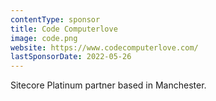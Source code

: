 ```yaml
---
contentType: sponsor
title: Code Computerlove
image: code.png
website: https://www.codecomputerlove.com/
lastSponsorDate: 2022-05-26
---
```

Sitecore Platinum partner based in Manchester.